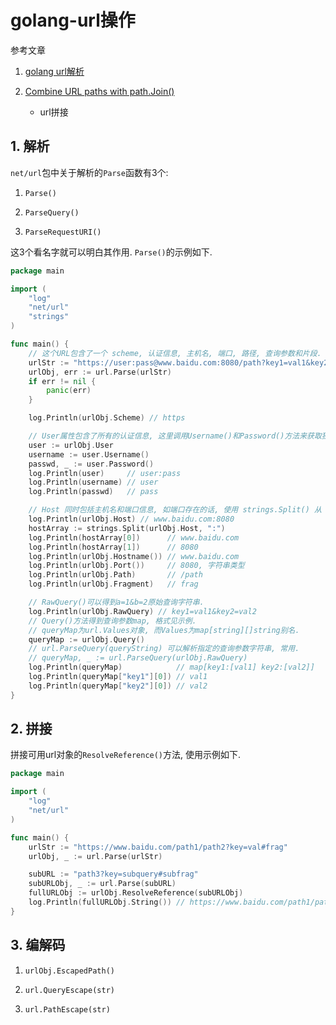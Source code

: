 # golang-url操作

参考文章

1. [golang url解析](http://www.cnblogs.com/benlightning/articles/4441027.html)

2. [Combine URL paths with path.Join()](https://stackoverflow.com/questions/34668012/combine-url-paths-with-path-join)
	- url拼接

## 1. 解析

`net/url`包中关于解析的`Parse`函数有3个:

1. `Parse()`

2. `ParseQuery()`

3. `ParseRequestURI()`

这3个看名字就可以明白其作用. `Parse()`的示例如下.

```go
package main

import (
	"log"
	"net/url"
	"strings"
)

func main() {
	// 这个URL包含了一个 scheme, 认证信息, 主机名, 端口, 路径, 查询参数和片段.
	urlStr := "https://user:pass@www.baidu.com:8080/path?key1=val1&key2=val2#frag"
	urlObj, err := url.Parse(urlStr)
	if err != nil {
		panic(err)
	}

	log.Println(urlObj.Scheme) // https

	// User属性包含了所有的认证信息, 这里调用Username()和Password()方法来获取独立值.
	user := urlObj.User
	username := user.Username()
	passwd, _ := user.Password()
	log.Println(user)     // user:pass
	log.Println(username) // user
	log.Println(passwd)   // pass

	// Host 同时包括主机名和端口信息, 如端口存在的话, 使用 strings.Split() 从 Host 中手动提取端口.
	log.Println(urlObj.Host) // www.baidu.com:8080
	hostArray := strings.Split(urlObj.Host, ":")
	log.Println(hostArray[0])      // www.baidu.com
	log.Println(hostArray[1])      // 8080
	log.Println(urlObj.Hostname()) // www.baidu.com
	log.Println(urlObj.Port())     // 8080, 字符串类型
	log.Println(urlObj.Path)       // /path
	log.Println(urlObj.Fragment)   // frag

	// RawQuery()可以得到a=1&b=2原始查询字符串.
	log.Println(urlObj.RawQuery) // key1=val1&key2=val2
	// Query()方法得到查询参数map, 格式见示例.
	// queryMap为url.Values对象, 而Values为map[string][]string别名.
	queryMap := urlObj.Query()
	// url.ParseQuery(queryString) 可以解析指定的查询参数字符串, 常用.
	// queryMap, _ := url.ParseQuery(urlObj.RawQuery)
	log.Println(queryMap)            // map[key1:[val1] key2:[val2]]
	log.Println(queryMap["key1"][0]) // val1
	log.Println(queryMap["key2"][0]) // val2
}
```

## 2. 拼接

拼接可用url对象的`ResolveReference()`方法, 使用示例如下.

```go
package main

import (
	"log"
	"net/url"
)

func main() {
	urlStr := "https://www.baidu.com/path1/path2?key=val#frag"
	urlObj, _ := url.Parse(urlStr)

	subURL := "path3?key=subquery#subfrag"
	subURLObj, _ := url.Parse(subURL)
	fullURLObj := urlObj.ResolveReference(subURLObj)
	log.Println(fullURLObj.String()) // https://www.baidu.com/path1/path3?key=subquery#subfrag
}
```

## 3. 编解码

1. `urlObj.EscapedPath()`

2. `url.QueryEscape(str)`

3. `url.PathEscape(str)`
